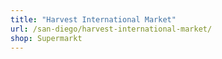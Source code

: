 ```yaml
---
title: "Harvest International Market"
url: /san-diego/harvest-international-market/
shop: Supermarkt
---
```

